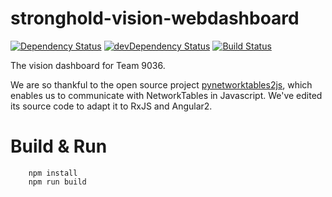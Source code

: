 # stronghold-vision-webdashboard

[![Dependency Status](https://david-dm.org/SkyZH/stronghold-vision-webdashboard.svg)](https://david-dm.org/SkyZH/stronghold-vision-webdashboard)
[![devDependency Status](https://david-dm.org/SkyZH/stronghold-vision-webdashboard/dev-status.svg)](https://david-dm.org/SkyZH/stronghold-vision-webdashboard#info=devDependencies)
[![Build Status](https://travis-ci.org/SkyZH/stronghold-vision-webdashboard.svg?branch=master)](https://travis-ci.org/SkyZH/stronghold-vision-webdashboard)

The vision dashboard for Team 9036.

We are so thankful to the open source project [pynetworktables2js](https://github.com/robotpy/pynetworktables2js), which enables us to communicate with NetworkTables in Javascript. We've edited its source code to adapt it to RxJS and Angular2.

# Build & Run

```
    npm install
    npm run build
```
